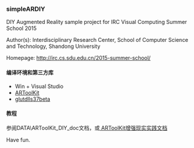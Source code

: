 ### simpleARDIY ###

DIY Augmented Reality sample project for IRC Visual Computing Summer School 2015

Author(s): Interdisciplinary Research Center, School of Computer Science and Technology, Shandong University

Homepage:  http://irc.cs.sdu.edu.cn/2015-summer-school/

#### 编译环境和第三方库 ####
- Win + Visual Studio
- [ARToolKit](http://www.artoolkit.org/download-artoolkit-sdk)
- [glutdlls37beta](https://www.opengl.org/resources/libraries/glut/glutdlls37beta.zip)

#### 教程 ####
参阅DATA\ARToolKit_DIY_doc文档，或[ ARToolKit增强现实实践文档](https://imbinwang.github.io/research/simple-ar-diy)

Have fun.
